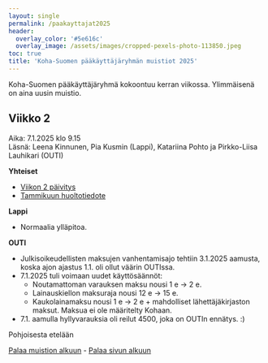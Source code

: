 ```yaml
---
layout: single
permalink: /paakayttajat2025
header:
  overlay_color: '#5e616c'
  overlay_image: /assets/images/cropped-pexels-photo-113850.jpeg
toc: true
title: 'Koha-Suomen pääkäyttäjäryhmän muistiot 2025'
---
```


Koha-Suomen pääkäyttäjäryhmä kokoontuu kerran viikossa. Ylimmäisenä on aina uusin muistio.

## Viikko 2

Aika: 7.1.2025 klo 9.15<br />
Läsnä: Leena Kinnunen, Pia Kusmin (Lappi), Katariina Pohto ja Pirkko-Liisa Lauhikari (OUTI)

**Yhteiset**
* [Viikon 2 päivitys](https://github.com/KohaSuomi/Koha/discussions/1595)
* [Tammikuun huoltotiedote](https://github.com/KohaSuomi/Koha/discussions/1594)

**Lappi**
* Normaalia ylläpitoa.

**OUTI**
* Julkisoikeudellisten maksujen vanhentamisajo tehtiin 3.1.2025 aamusta, koska ajon ajastus 1.1. oli ollut väärin OUTIssa.
* 7.1.2025 tuli voimaan uudet käyttösäännöt:
  * Noutamattoman varauksen maksu nousi 1 e -> 2 e.
  * Lainauskiellon maksuraja nousi 12 e -> 15 e.
  * Kaukolainamaksu nousi 1 e -> 2 e + mahdolliset lähettäjäkirjaston maksut. Maksua ei ole määritelty Kohaan.
* 7.1. aamulla hyllyvarauksia oli reilut 4500, joka on OUTIn ennätys. :)

Pohjoisesta etelään

[Palaa muistion alkuun](https://koha-suomi.fi/paakayttajat2025#viikko-2) - [Palaa sivun alkuun](/paakayttajat2025)
